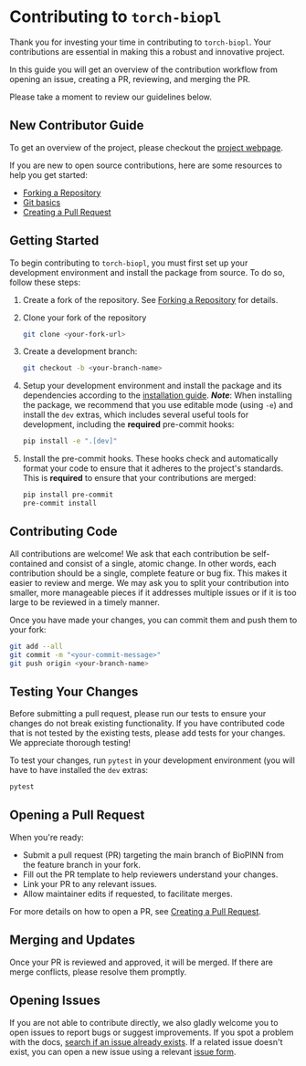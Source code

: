 # Contributing to `torch-biopl`

Thank you for investing your time in contributing to `torch-biopl`. Your
contributions are essential in making this a robust and innovative project.

In this guide you will get an overview of the contribution workflow from
opening an issue, creating a PR, reviewing, and merging the PR.

Please take a moment to review our guidelines below.

## New Contributor Guide

To get an overview of the project, please checkout the [project webpage](index.md).

If you are new to open source contributions, here are some resources to help you get started:
- [Forking a Repository](https://docs.github.com/en/get-started/quickstart/fork-a-repo)
- [Git basics](https://docs.github.com/en/get-started/using-github/git-basics)
- [Creating a Pull Request](https://docs.github.com/en/pull-requests)

## Getting Started

To begin contributing to `torch-biopl`, you must first set up your development
environment and install the package from source. To do so, follow these steps:

1. Create a fork of the repository.
   See [Forking a Repository](https://docs.github.com/en/get-started/quickstart/fork-a-repo)
   for details.

2. Clone your fork of the repository
   ```bash
   git clone <your-fork-url>
   ```

3. Create a development branch:
   ```bash
   git checkout -b <your-branch-name>
   ```

4. Setup your development environment and install the package and its dependencies
   according to the [installation guide](install.md).
   ***Note***: When installing the package, we recommend that you use editable mode (using `-e`) and
   install the `dev` extras, which includes several useful tools for development,
   including the **required** pre-commit hooks:
   ```bash
   pip install -e ".[dev]"
   ```

5. Install the pre-commit hooks. These hooks check and automatically format your
   code to ensure that it adheres to the project's standards. This is **required**
   to ensure that your contributions are merged:
   ```bash
   pip install pre-commit
   pre-commit install
   ```
## Contributing Code

All contributions are welcome! We ask that each contribution be self-contained
and consist of a single, atomic change. In other words, each contribution should
be a single, complete feature or bug fix. This makes it easier to review and merge.
We may ask you to split your contribution into smaller, more manageable pieces if
it addresses multiple issues or if it is too large to be reviewed in a timely manner.

Once you have made your changes, you can commit them and push them to your fork:
```bash
git add --all
git commit -m "<your-commit-message>"
git push origin <your-branch-name>
```
## Testing Your Changes

Before submitting a pull request, please run our tests to ensure your changes
do not break existing functionality. If you have contributed code that is not
tested by the existing tests, please add tests for your changes. We appreciate
thorough testing!

To test your changes, run `pytest` in your development environment (you will
have to have installed the `dev` extras:
```bash
pytest
```
## Opening a Pull Request

When you're ready:
- Submit a pull request (PR) targeting the main branch of BioPlNN from the feature branch in your fork.
- Fill out the PR template to help reviewers understand your changes.
- Link your PR to any relevant issues.
- Allow maintainer edits if requested, to facilitate merges.

For more details on how to open a PR, see [Creating a Pull Request](https://docs.github.com/en/pull-requests).

## Merging and Updates

Once your PR is reviewed and approved, it will be merged. If there are merge conflicts,
please resolve them promptly.

## Opening Issues

If you are not able to contribute directly, we also gladly welcome you to open issues to
report bugs or suggest improvements. If you spot a problem with the docs,
[search if an issue already exists](https://docs.github.com/en/github/searching-for-information-on-github/searching-on-github/searching-issues-and-pull-requests#search-by-the-title-body-or-comments).
If a related issue doesn't exist, you can open a new issue using a relevant
[issue form](https://github.com/FieteLab/torch-biopl-dev/issues/new/choose).
